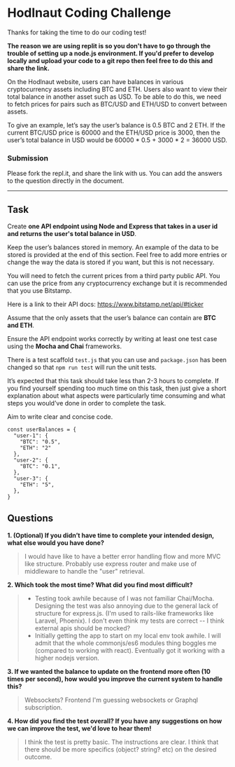 # Hodlnaut Coding Challenge

Thanks for taking the time to do our coding test!

__The reason we are using replit is so you don't have to go through the trouble of setting up a node.js environment. If you'd prefer to develop locally and upload your code to a git repo then feel free to do this and share the link.__

On the Hodlnaut website, users can have balances in various cryptocurrency assets including BTC and ETH. Users also want to view their total balance in another asset such as USD. To be able to do this, we need to fetch prices for pairs such as BTC/USD and ETH/USD to convert between assets.

To give an example, let’s say the user’s balance is 0.5 BTC and 2 ETH. If the current BTC/USD price is 60000 and the ETH/USD price is 3000, then the user’s total balance in USD would be 60000 \* 0.5 + 3000 \* 2 = 36000 USD.

### Submission
Please fork the repl.it, and share the link with us. You can add the answers to the question directly in the document.

----

## Task

Create __one API endpoint using Node and Express that takes in a user id and returns the user's total balance in USD__.

Keep the user’s balances stored in memory. An example of the data to be stored is provided at the end of this section. Feel free to add more entries or change the way the data is stored if you want, but this is not necessary.

You will need to fetch the current prices from a third party public API. You can use the price from any cryptocurrency exchange but it is recommended that you use Bitstamp.

Here is a link to their API docs: https://www.bitstamp.net/api/#ticker

Assume that the only assets that the user’s balance can contain are __BTC and ETH__.

Ensure the API endpoint works correctly by writing at least one test case using the __Mocha and Chai__ frameworks.

There is a test scaffold  `test.js` that you can use and `package.json` has been changed so that `npm run test` will run the unit tests.

It’s expected that this task should take less than 2-3 hours to complete. If you find yourself spending too much time on this task, then just give a short explanation about what aspects were particularly time consuming and what steps you would’ve done in order to complete the task.

Aim to write clear and concise code.

```
const userBalances = {
  "user-1": {
    "BTC": "0.5",
    "ETH": "2"
  },
  "user-2": {
    "BTC": "0.1",
  },
  "user-3": {
    "ETH": "5",
  },
}
```

## Questions
__1. (Optional) If you didn’t have time to complete your intended design, what else would you have done?__
> I would have like to have a better error handling flow and more MVC like structure. Probably use express router and make use of middleware to handle the "user" retrieval.

__2. Which took the most time? What did you find most difficult?__
> - Testing took awhile because of I was not familiar Chai/Mocha. Designing the test was also annoying due to the general lack of structure for express.js. (I'm used to rails-like frameworks like Laravel, Phoenix). I don't even think my tests are correct -- I think external apis should be mocked?
> - Initially getting the app to start on my local env took awhile. I will admit that the whole commonjs/es6 modules thing boggles me (compared to working with react). Eventually got it working with a higher nodejs version.


__3. If we wanted the balance to update on the frontend more often (10 times per second), how would you improve the current system to handle this?__
> Websockets? Frontend I'm guessing websockets or Graphql subscription.

__4. How did you find the test overall? If you have any suggestions on how we can improve the test, we'd love to hear them!__
> I think the test is pretty basic. The instructions are clear. I think that there should be more specifics (object? string? etc) on the desired outcome. 